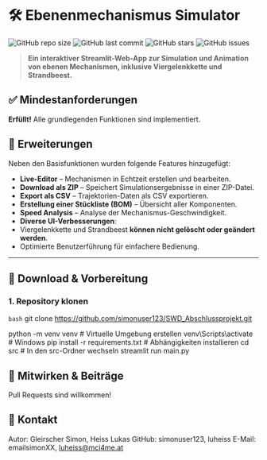 # 🛠️ Ebenenmechanismus Simulator

![GitHub repo size](https://img.shields.io/github/repo-size/simonuser123/SWD_Abschlussprojekt)
![GitHub last commit](https://img.shields.io/github/last-commit/simonuser123/SWD_Abschlussprojekt)
![GitHub stars](https://img.shields.io/github/stars/simonuser123/SWD_Abschlussprojekt?style=social)
![GitHub issues](https://img.shields.io/github/issues/simonuser123/SWD_Abschlussprojekt)

> **Ein interaktiver Streamlit-Web-App zur Simulation und Animation von ebenen Mechanismen, inklusive Viergelenkkette und Strandbeest.**  

## ✅ **Mindestanforderungen**  
 **Erfüllt!** Alle grundlegenden Funktionen sind implementiert.  

## 🚀 **Erweiterungen**  
Neben den Basisfunktionen wurden folgende Features hinzugefügt:  

-  **Live-Editor** – Mechanismen in Echtzeit erstellen und bearbeiten.  
-  **Download als ZIP** – Speichert Simulationsergebnisse in einer ZIP-Datei.  
-  **Export als CSV** – Trajektorien-Daten als CSV exportieren.  
-  **Erstellung einer Stückliste (BOM)** – Übersicht aller Komponenten.  
-  **Speed Analysis** – Analyse der Mechanismus-Geschwindigkeit.  
-  **Diverse UI-Verbesserungen**:
  -  Viergelenkkette und Strandbeest **können nicht gelöscht oder geändert werden**.
  -  Optimierte Benutzerführung für einfachere Bedienung.

---

## 🔧 **Download & Vorbereitung**  

### **1. Repository klonen**  
```bash```
git clone https://github.com/simonuser123/SWD_Abschlussprojekt.git

python -m venv venv  # Virtuelle Umgebung erstellen
venv\Scripts\activate  # Windows
pip install -r requirements.txt  # Abhängigkeiten installieren
cd src  # In den src-Ordner wechseln
streamlit run main.py

## 🤝 **Mitwirken & Beiträge**
 Pull Requests sind willkommen!

## 📧 **Kontakt**
 Autor: 	Gleirscher Simon, Heiss Lukas
 GitHub: simonuser123, luheiss
 E-Mail: emailsimonXX, luheiss@mci4me.at


